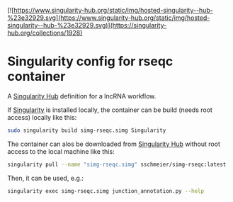 [![https://www.singularity-hub.org/static/img/hosted-singularity--hub-%23e32929.svg](https://www.singularity-hub.org/static/img/hosted-singularity--hub-%23e32929.svg)](https://singularity-hub.org/collections/1928)
                

# Singularity config for rseqc container

A [Singularity Hub](https://www.singularity-hub.org/) definition for a lncRNA workflow.

If [Singularity](http://singularity.lbl.gov) is installed locally, the container can be build (needs root access) locally like this:

```bash
sudo singularity build simg-rseqc.simg Singularity
```

The container can alos be downloaded from [Singularity Hub](https://www.singularity-hub.org/) without root access to the local machine like this:

```bash
singularity pull --name "simg-rseqc.simg" sschmeier/simg-rseqc:latest 
```

Then, it can be used, e.g.:

```bash
singularity exec simg-rseqc.simg junction_annotation.py --help
```
